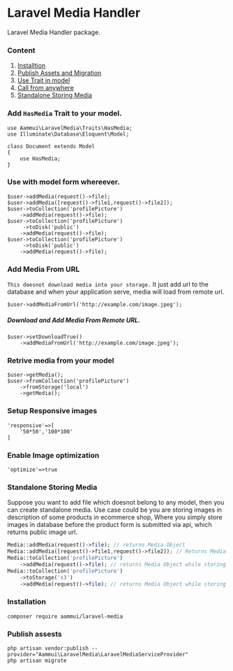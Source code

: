 # Laravel Media Handler
Laravel Media Handler package.

### Content
1. [Installtion](https://github.com/bedus-creation/laravel-media#installation)
2. [Publish Assets and Migration](https://github.com/bedus-creation/laravel-media#publish-assests)
3. [Use Trait in model](https://github.com/bedus-creation/laravel-media#add-hasmedia-trait-to-your-model)
4. [Call from anywhere](https://github.com/bedus-creation/laravel-media#use-with-model-form-whereever)
5. [Standalone Storing Media](https://github.com/bedus-creation/laravel-media#standalone-storing-media)

### Add ```HasMedia``` Trait to your model.
```
use Aammui\LaravelMedia\Traits\HasMedia;
use Illuminate\Database\Eloquent\Model;

class Document extends Model
{
    use HasMedia;
}
```
### Use with model form whereever.
```
$user->addMedia(request()->file);
$user->addMedia([request()->file1,request()->file2]);
$user->toCollection('profilePicture')
    ->addMedia(request()->file);
$user->toCollection('profilePicture')
     ->toDisk('public')
    ->addMedia(request()->file);
$user->toCollection('profilePicture')
     ->toDisk('public')
    ->addMedia(request()->file);
```
### Add Media From URL
```This doesnot download media into your storage.``` It just add url to the database and when your application serve, media will load from remote url.
```
$user->addMediaFromUrl('http://example.com/image.jpeg');
```
##### Download and Add Media From Remote URL.
```
$user->setDownloadTrue()
    ->addMediaFromUrl('http://example.com/image.jpeg');
```

### Retrive media from your model
```
$user->getMedia();
$user->fromCollection('profilePicture')
    ->fromStorage('local')
    ->getMedia();
```
### Setup Responsive images
```
'responsive'=>[
    '50*50','100*100'
]
```
### Enable Image optimization
```
'optimize'=>true
```

### Standalone Storing Media
Suppose you want to add file which doesnot belong to any model, then you can create standalone media. Use case could be you are storing images in description of some products in ecommerce shop, Where you simply store images in database before the product form is submitted via api, which returns public image url. 

```php
Media::addMedia(request()->file); // returns Media Object
Media::addMedia([request()->file1,request()->file2]); // Returns Media Object Collection
Media::toCollection('profilePicture')
    ->addMedia(request()->file); // returns Media Object while storing grouping files in profilepicture
Media::toCollection('profilePicture')
    ->toStorage('s3')
    ->addMedia(request()->file); // returns Media Object while storing files in s3
``` 

### Installation
```
composer require aammui/laravel-media
```
### Publish assests
```
php artisan vendor:publish --provider="Aammui\LaravelMedia\LaravelMediaServiceProvider"
php artisan migrate
```
